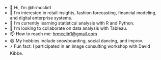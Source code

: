 - 👋 Hi, I’m @hrmcclin1
- 👀 I’m interested in retail insights, fashion forecasting, financial modeling, and digital enterprise systems.
- 🌱 I’m currently learning statistical analysis with R and Python.
- 💞️ I’m looking to collaborate on data analysis with Tableau.
- 📫 How to reach me: hrmcclin1@gmail.com
- 😄 My hobbies include snowboarding, social dancing, and improv.
- ⚡ Fun fact: I participated in an image consulting workshop with David Kibbe.

<!---
hrmcclin1/hrmcclin1 is a ✨ special ✨ repository because its `README.md` (this file) appears on your GitHub profile.
You can click the Preview link to take a look at your changes.
--->
